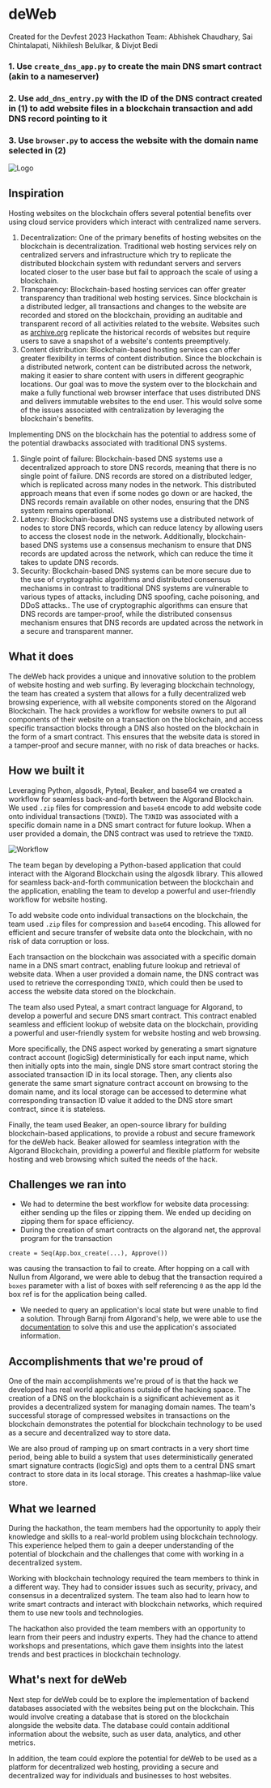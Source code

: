 # deWeb

Created for the Devfest 2023 Hackathon
Team: Abhishek Chaudhary, Sai Chintalapati, Nikhilesh Belulkar, & Divjot Bedi

### 1. Use `create_dns_app.py` to create the main DNS smart contract (akin to a nameserver)
### 2. Use `add_dns_entry.py` with the ID of the DNS contract created in (1) to add website files in a blockchain transaction and add DNS record pointing to it
### 3. Use `browser.py` to access the website with the domain name selected in (2)

![Logo](./Graphics/deWeb_illustrator.jpg)

## Inspiration
Hosting websites on the blockchain offers several potential benefits over using cloud service providers which interact with centralized name servers.
1. Decentralization: One of the primary benefits of hosting websites on the blockchain is decentralization. Traditional web hosting services rely on centralized servers and infrastructure which try to replicate the distributed blockchain system with redundant servers and servers located closer to the user base but fail to approach the scale of using a blockchain.
2. Transparency: Blockchain-based hosting services can offer greater transparency than traditional web hosting services. Since blockchain is a distributed ledger, all transactions and changes to the website are recorded and stored on the blockchain, providing an auditable and transparent record of all activities related to the website. Websites such as [archive.org](https://archive.org/) replicate the historical records of websites but require users to save a snapshot of a website's contents preemptively. 
3. Content distribution: Blockchain-based hosting services can offer greater flexibility in terms of content distribution. Since the blockchain is a distributed network, content can be distributed across the network, making it easier to share content with users in different geographic locations.
Our goal was to move the system over to the blockchain and make a fully functional web browser interface that uses distributed DNS and delivers immutable websites to the end user. This would solve some of the issues associated with centralization by leveraging the blockchain's benefits.

Implementing DNS on the blockchain has the potential to address some of the potential drawbacks associated with traditional DNS systems.
1. Single point of failure: Blockchain-based DNS systems use a decentralized approach to store DNS records, meaning that there is no single point of failure. DNS records are stored on a distributed ledger, which is replicated across many nodes in the network. This distributed approach means that even if some nodes go down or are hacked, the DNS records remain available on other nodes, ensuring that the DNS system remains operational.
2. Latency: Blockchain-based DNS systems use a distributed network of nodes to store DNS records, which can reduce latency by allowing users to access the closest node in the network. Additionally, blockchain-based DNS systems use a consensus mechanism to ensure that DNS records are updated across the network, which can reduce the time it takes to update DNS records.
3. Security: Blockchain-based DNS systems can be more secure due to the use of cryptographic algorithms and distributed consensus mechanisms in contrast to traditional DNS systems are vulnerable to various types of attacks, including DNS spoofing, cache poisoning, and DDoS attacks.. The use of cryptographic algorithms can ensure that DNS records are tamper-proof, while the distributed consensus mechanism ensures that DNS records are updated across the network in a secure and transparent manner.

## What it does
The deWeb hack provides a unique and innovative solution to the problem of website hosting and web surfing. By leveraging blockchain technology, the team has created a system that allows for a fully decentralized web browsing experience, with all website components stored on the Algorand Blockchain. The hack provides a workflow for website owners to put all components of their website on a transaction on the blockchain, and access specific transaction blocks through a DNS also hosted on the blockchain in the form of a smart contract. This ensures that the website data is stored in a tamper-proof and secure manner, with no risk of data breaches or hacks.

## How we built it
Leveraging Python, algosdk, Pyteal, Beaker, and base64 we created a workflow for seamless back-and-forth between the Algorand Blockchain. We used `.zip` files for compression and `base64` encode to add website code onto individual transactions (`TXNID`). The `TXNID` was associated with a specific domain name in a DNS smart contract for future lookup. When a user provided a domain, the DNS contract was used to retrieve the `TXNID`.

![Workflow](./Graphics/Workflow.jpg)

The team began by developing a Python-based application that could interact with the Algorand Blockchain using the algosdk library. This allowed for seamless back-and-forth communication between the blockchain and the application, enabling the team to develop a powerful and user-friendly workflow for website hosting.

To add website code onto individual transactions on the blockchain, the team used `.zip` files for compression and `base64` encoding. This allowed for efficient and secure transfer of website data onto the blockchain, with no risk of data corruption or loss.

Each transaction on the blockchain was associated with a specific domain name in a DNS smart contract, enabling future lookup and retrieval of website data. When a user provided a domain name, the DNS contract was used to retrieve the corresponding `TXNID`, which could then be used to access the website data stored on the blockchain.

The team also used Pyteal, a smart contract language for Algorand, to develop a powerful and secure DNS smart contract. This contract enabled seamless and efficient lookup of website data on the blockchain, providing a powerful and user-friendly system for website hosting and web browsing.

More specifically, the DNS aspect worked by generating a smart signature contract account (logicSig) deterministically for each input name, which then initially opts into the main, single DNS store smart contract storing the associated transaction ID in its local storage. Then, any clients also generate the same smart signature contract account on browsing to the domain name, and its local storage can be accessed to determine what corresponding transaction ID value it added to the DNS store smart contract, since it is stateless.

Finally, the team used Beaker, an open-source library for building blockchain-based applications, to provide a robust and secure framework for the deWeb hack. Beaker allowed for seamless integration with the Algorand Blockchain, providing a powerful and flexible platform for website hosting and web browsing which suited the needs of the hack.

## Challenges we ran into
- We had to determine the best workflow for website data processing: either sending up the files or zipping them. We ended up deciding on zipping them for space efficiency.
- During the creation of smart contracts on the algorand net, the approval program for the transaction
```
create = Seq(App.box_create(...), Approve())
```
was causing the transaction to fail to create. After hopping on a call with Nullun from Algorand, we were able to debug that the transaction required a `boxes` parameter with a list of boxes with self referencing `0` as the app Id the box ref is for the application being called.
- We needed to query an application's local state but were unable to find a solution. Through Barnji from Algorand's help, we were able to use the [documentation](https://developer.algorand.org/docs/rest-apis/algod/v2/#get-v2accountsaddress) to solve this and use the application's associated information.

## Accomplishments that we're proud of
One of the main accomplishments we're proud of is that the hack we developed has real world applications outside of the hacking space. The creation of a DNS on the blockchain is a significant achievement as it provides a decentralized system for managing domain names. The team's successful storage of compressed websites in transactions on the blockchain demonstrates the potential for blockchain technology to be used as a secure and decentralized way to store data.

We are also proud of ramping up on smart contracts in a very short time period, being able to build a system that uses deterministically generated smart signature contracts (logicSig) and opts them to a central DNS smart contract to store data in its local storage. This creates a hashmap-like value store.

## What we learned
During the hackathon, the team members had the opportunity to apply their knowledge and skills to a real-world problem using blockchain technology. This experience helped them to gain a deeper understanding of the potential of blockchain and the challenges that come with working in a decentralized system.

Working with blockchain technology required the team members to think in a different way. They had to consider issues such as security, privacy, and consensus in a decentralized system. The team also had to learn how to write smart contracts and interact with blockchain networks, which required them to use new tools and technologies.

The hackathon also provided the team members with an opportunity to learn from their peers and industry experts. They had the chance to attend workshops and presentations, which gave them insights into the latest trends and best practices in blockchain technology.

## What's next for deWeb
Next step for deWeb could be to explore the implementation of backend databases associated with the websites being put on the blockchain. This would involve creating a database that is stored on the blockchain alongside the website data. The database could contain additional information about the website, such as user data, analytics, and other metrics.

In addition, the team could explore the potential for deWeb to be used as a platform for decentralized web hosting, providing a secure and decentralized way for individuals and businesses to host websites.